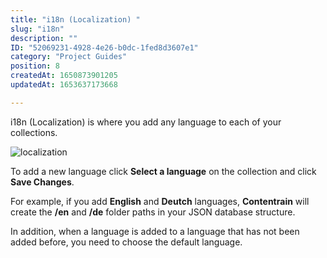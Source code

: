 ```yaml
---
title: "i18n (Localization) "
slug: "i18n"
description: ""
ID: "52069231-4928-4e26-b0dc-1fed8d3607e1"
category: "Project Guides"
position: 8
createdAt: 1650873901205
updatedAt: 1653637173668

---
```

i18n (Localization) is where you add any language to each of your collections.

![localization](/images/i18n.png)

To add a new language click **Select a language** on the collection and click **Save Changes**.

For example, if you add **English** and **Deutch** languages, **Contentrain** will create the **/en** and **/de** folder paths in your JSON database structure.

<alert type="info">

In addition, when a language is added to a language that has not been added before, you need to choose the default language.

<alert>